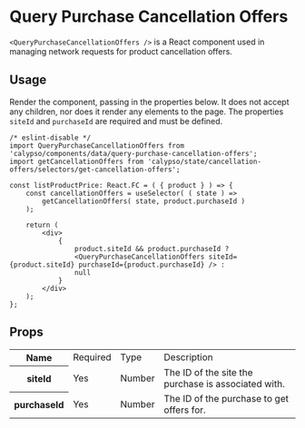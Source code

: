 # Query Purchase Cancellation Offers

`<QueryPurchaseCancellationOffers />` is a React component used in managing network requests for product cancellation offers.

## Usage

Render the component, passing in the properties below. It does not accept any children, nor does it render any elements to the page.
The properties `siteId` and `purchaseId` are required and must be defined.

```tsx
/* eslint-disable */
import QueryPurchaseCancellationOffers from 'calypso/components/data/query-purchase-cancellation-offers';
import getCancellationOffers from 'calypso/state/cancellation-offers/selectors/get-cancellation-offers';

const listProductPrice: React.FC = ( { product } ) => {
	const cancellationOffers = useSelector( ( state ) =>
		getCancellationOffers( state, product.purchaseId )
	);

	return (
		<div>
			{
				product.siteId && product.purchaseId ?
				<QueryPurchaseCancellationOffers siteId={product.siteId} purchaseId={product.purchaseId} /> : 
				null
			}
		</div>
	);
};
```

## Props

<table>
	<tr>
		<th>Name</th>
		<td>Required</td>
		<td>Type</td>
		<td>Description</td>
	</tr>
	<tr>
		<th>siteId</th>
		<td>Yes</td>
		<td>Number</td>
		<td>The ID of the site the purchase is associated with.</td>
	</tr>
	<tr>
		<th>purchaseId</th>
		<td>Yes</td>
		<td>Number</td>
		<td>The ID of the purchase to get offers for.</td>
	</tr>
</table>
